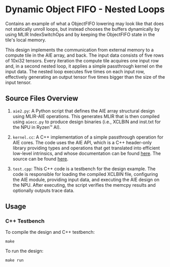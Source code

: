 <!---//===- README.md -----------------------------------------*- Markdown -*-===//
//
// This file is licensed under the Apache License v2.0 with LLVM Exceptions.
// See https://llvm.org/LICENSE.txt for license information.
// SPDX-License-Identifier: Apache-2.0 WITH LLVM-exception
//
// Copyright (C) 2024, Advanced Micro Devices, Inc.
// 
//===----------------------------------------------------------------------===//-->

# Dynamic Object FIFO - Nested Loops

Contains an example of what a ObjectFIFO lowering may look like that does not statically unroll loops, but instead chooses the buffers dynamically by using MLIR IndexSwitchOps and by keeping the ObjectFIFO state in the tile's local memory.

This design implements the communication from external memory to a compute tile in the AIE array, and back. The input data consists of five rows of 10xi32 tensors. Every iteration the compute tile acquires one input row and, in a second nested loop, it applies a simple passthrough kernel on the input data. The nested loop executes five times on each input row, effectively generating an output tensor five times bigger than the size of the input tensor.

## Source Files Overview

1. `aie2.py`: A Python script that defines the AIE array structural design using MLIR-AIE operations. This generates MLIR that is then compiled using `aiecc.py` to produce design binaries (i.e., XCLBIN and inst.txt for the NPU in Ryzen™ AI).

2. `kernel.cc`: A C++ implementation of a simple passthrough operation for AIE cores. The code uses the AIE API, which is a C++ header-only library providing types and operations that get translated into efficient low-level intrinsics, and whose documentation can be found [here](https://www.xilinx.com/htmldocs/xilinx2023_2/aiengine_api/aie_api/doc/index.html). The source can be found [here](../../../aie_kernels/aie2/add.cc).

3. `test.cpp`: This C++ code is a testbench for the design example. The code is responsible for loading the compiled XCLBIN file, configuring the AIE module, providing input data, and executing the AIE design on the NPU. After executing, the script verifies the memcpy results and optionally outputs trace data.


## Usage

### C++ Testbench

To compile the design and C++ testbench:

```
make
```

To run the design:

```
make run
```
